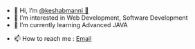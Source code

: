 - 🙏 Hi, I’m [@keshabmanni 🤵](https://keshabmanni.github.io)
- 👀 I’m interested in Web Development, Software Development
- 🌱 I’m currently learning Advanced JAVA
<!--- 💞️ I’m looking to collaborate on ...--->
- 📫 How to reach me : [Email](mailto:keshabmanni22@gmail.com)

<!---
keshabmanni/keshabmanni is a ✨ special ✨ repository because its `README.md` (this file) appears on your GitHub profile.
You can click the Preview link to take a look at your changes.
--->
